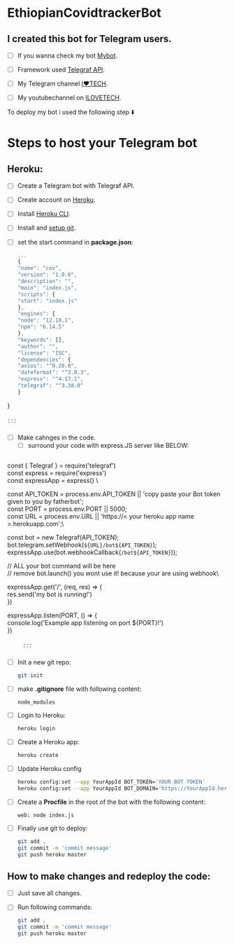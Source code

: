 # EthiopianCovidtrackerBot

## I created this bot for Telegram users.
   - [ ] If you wanna check my bot [Mybot](http://t.me/@covidguy_bot).
   - [ ] Framework used [Telegraf API](https://telegraf.js.org/#/).
   - [ ] My Telegram channel [I❤️TECH](https://t.me/ilovetech1).
   - [ ] My youtubechannel on [ILOVETECH](https://t.me/ilovetech1).
   
   
   

 To deploy my bot i used the following step ⬇️
# Steps to host your Telegram bot
## Heroku:

- [ ] Create a Telegram bot with Telegraf API.
- [ ] Create account on [Heroku](http://heroku.com/).
- [ ] Install [Heroku CLI](https://devcenter.heroku.com/articles/getting-started-with-nodejs#set-up).
- [ ] Install and [setup git](https://git-scm.com/book/en/v2/Getting-Started-Installing-Git).


- [ ] set the start command in **package.json**:
    ```javascript
    ...
    {
  "name": "cov",
  "version": "1.0.0",
  "description": "",
  "main": "index.js",
  "scripts": {
    "start": "index.js"
  },
  "engines": {
    "node": "12.18.1",
    "npm": "6.14.5"
  },
  "keywords": [],
  "author": "",
  "license": "ISC",
  "dependencies": {
    "axios": "^0.20.0",
    "dateformat": "^3.0.3",
    "express": "^4.17.1",
    "telegraf": "^3.38.0"
  }
}

    ...
    ```
- [ ] Make cahnges in the code.
    - [ ] surround your code with express.JS server like BELOW:
         ```...
 const { Telegraf } = require('telegraf')\
const express = require('express') \
const expressApp = express() \

const API_TOKEN = process.env.API_TOKEN || 'copy paste your Bot token given to you by fatherbot'; \
const PORT = process.env.PORT || 5000;   
const URL = process.env.URL || 'https://< your heroku app name >.herokuapp.com';\

const bot = new Telegraf(API_TOKEN);
bot.telegram.setWebhook(`${URL}/bot${API_TOKEN}`);
expressApp.use(bot.webhookCallback(`/bot${API_TOKEN}`));

// ALL your  bot command will be here  \
// remove bot.launch() you wont use it! because your are using webhook\

expressApp.get('/', (req, res) => { \
  res.send('my bot is running!')\
})

expressApp.listen(PORT, () => { \
  console.log('Example app listening on port ${PORT}!')\
})
         
         ...
         ```
   
  
- [ ] Init a new git repo:
    ```bash
    git init
    ```
- [ ] make **.gitignore** file with following content:
    ```
    node_modules
    ```
- [ ] Login to Heroku:
    ```bash
    heroku login
    ```
- [ ] Create a Heroku app:
    ```bash
    heroku create
    ```
- [ ] Update Heroku config
    ```bash
    heroku config:set --app YourAppId BOT_TOKEN='YOUR BOT TOKEN'
    heroku config:set --app YourAppId BOT_DOMAIN='https://YourAppId.herokuapp.com'
    ```
- [ ] Create a **Procfile** in the root of the bot with the following content:
    ```
   web: node index.js
    ```
- [ ] Finally use git to deploy:
    ```bash
    git add .
    git commit -m 'commit message'
    git push heroku master
    ```

## How to make changes and redeploy the code:
- [ ] Just save all changes.
- [ ] Run following commands:
    ```bash
    git add .
    git commit -m 'commit message'
    git push heroku master
    ```



